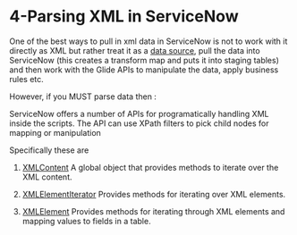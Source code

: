 # 4-Parsing XML in ServiceNow

One of the best ways to pull in xml data in ServiceNow is not to work with it directly as XML but rather treat it as a [data source](#), pull the data into ServiceNow (this creates a transform map and puts it into staging tables) and then work with the Glide APIs to manipulate the data, apply business rules etc.

However, if you MUST parse data then : 

ServiceNow offers a number of APIs for programatically handling XML inside the scripts. The API can use XPath filters to pick child nodes for mapping or manipulation

Specifically these are 

1. [XMLContent](https://docs.servicenow.com/bundle/jakarta-servicenow-platform/page/administer/edge-encryption/concept/c_XMLContentAPI.html)
A global object that provides methods to iterate over the XML content.

2. [XMLElementIterator](https://docs.servicenow.com/bundle/jakarta-servicenow-platform/page/administer/edge-encryption/concept/c_XMLElementIteratorAPI.html)
Provides methods for iterating over XML elements.

3. [XMLElement](https://docs.servicenow.com/bundle/jakarta-servicenow-platform/page/administer/edge-encryption/concept/c_XMLElementAPI.html)
Provides methods for iterating through XML elements and mapping values to fields in a table.
